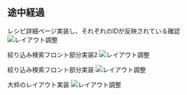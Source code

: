 ## 途中経過
レシピ詳細ページ実装し、それぞれのIDが反映されている確認
![レイアウト調整](/recipeREADME4.gif)

絞り込み検索フロント部分実装2
![レイアウト調整](/recipeREADME3.gif)

絞り込み検索フロント部分実装
![レイアウト調整](/recipeREADME2.gif)

大枠のレイアウト実装
![レイアウト調整](/recipeREADME.gif)